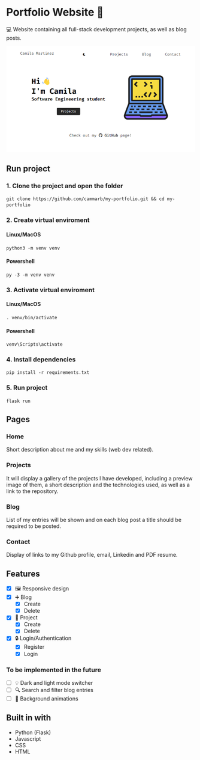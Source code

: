 # Portfolio Website 👋

💻 Website containing all full-stack development projects, as well as blog posts.

![screenshot](https://raw.githubusercontent.com/cammarb/my-portfolio/master/portfolio_screenshot.png)

## Run project
### 1. Clone the project and open the folder
```
git clone https://github.com/cammarb/my-portfolio.git && cd my-portfolio
```

### 2. Create virtual enviroment
#### Linux/MacOS
```
python3 -m venv venv
```
#### Powershell
```
py -3 -m venv venv
```
### 3. Activate virtual enviroment
#### Linux/MacOS
```
. venv/bin/activate
```
#### Powershell
```
venv\Scripts\activate
```
### 4. Install dependencies
```
pip install -r requirements.txt
```
### 5. Run project
```
flask run
```

## Pages

### Home

Short description about me and my skills (web dev related).

### Projects

It will display a gallery of the projects I have developed,
including a preview image of them, a short description and the
technologies used, as well as a link to the repository.

### Blog

List of my entries will be shown and on each blog post a title
should be required to be posted.

### Contact

Display of links to my Github profile, email, Linkedin and PDF
resume.

## Features
- [x] 🖼 Responsive design
- [x] ➕ Blog
    - [x] Create
    - [x] Delete 
- [x] 📁 Project
    - [x] Create
    - [x] Delete 
- [x] 🔒 Login/Authentication
    - [x] Register
    - [x] Login  
### To be implemented in the future
- [ ] 💡 Dark and light mode switcher
- [ ] 🔍 Search and filter blog entries
- [ ] 🎨 Background animations

## Built in with

- Python (Flask)
- Javascript
- CSS
- HTML

